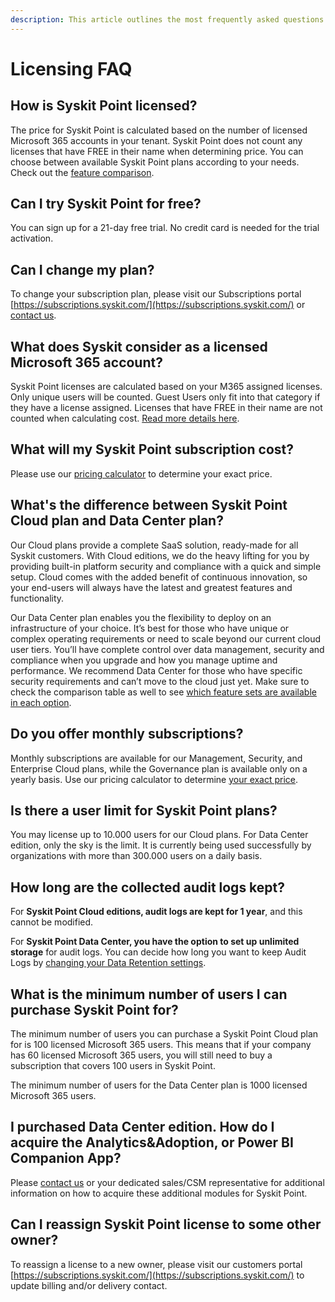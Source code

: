 ```yaml
---
description: This article outlines the most frequently asked questions about Syskit Point licensing.
---
```


# Licensing FAQ

## How is Syskit Point licensed?

The price for Syskit Point is calculated based on the number of licensed Microsoft 365 accounts in your tenant. Syskit Point does not count any licenses that have FREE in their name when determining price. You can choose between available Syskit Point plans according to your needs. Check out the [feature comparison](https://www.syskit.com/products/point/pricing/).

## Can I try Syskit Point for free?

You can sign up for a 21-day free trial. No credit card is needed for the trial activation.

## Can I change my plan?

To change your subscription plan, please visit our Subscriptions portal [https://subscriptions.syskit.com/](https://subscriptions.syskit.com/) or [contact us](https://www.syskit.com/company/contact-us).

## What does Syskit consider as a licensed Microsoft 365 account?

Syskit Point licenses are calculated based on your M365 assigned licenses. Only unique users will be counted. Guest Users only fit into that category if they have a license assigned. Licenses that have FREE in their name are not counted when calculating cost. [Read more details here](../licensing-activation/licensed-users-count.md).

## What will my Syskit Point subscription cost?

Please use our [pricing calculator](https://www.syskit.com/products/point/pricing/) to determine your exact price. 

## What's the difference between Syskit Point Cloud plan and Data Center plan?

Our Cloud plans provide a complete SaaS solution, ready-made for all Syskit customers. With Cloud editions, we do the heavy lifting for you by providing built-in platform security and compliance with a quick and simple setup. Cloud comes with the added benefit of continuous innovation, so your end-users will always have the latest and greatest features and functionality.

Our Data Center plan enables you the flexibility to deploy on an infrastructure of your choice. It’s best for those who have unique or complex operating requirements or need to scale beyond our current cloud user tiers. You’ll have complete control over data management, security and compliance when you upgrade and how you manage uptime and performance. We recommend Data Center for those who have specific security requirements and can’t move to the cloud just yet. Make sure to check the comparison table as well to see [which feature sets are available in each option](https://www.syskit.com/products/point/pricing/).

## Do you offer monthly subscriptions?

Monthly subscriptions are available for our Management, Security, and Enterprise Cloud plans, while the Governance plan is available only on a yearly basis. Use our pricing calculator to determine [your exact price](https://www.syskit.com/products/point/pricing/).

## Is there a user limit for Syskit Point plans?

You may license up to 10.000 users for our Cloud plans. For Data Center edition, only the sky is the limit. It is currently being used successfully by organizations with more than 300.000 users on a daily basis.

## How long are the collected audit logs kept?

For **Syskit Point Cloud editions, audit logs are kept for 1 year**, and this cannot be modified.

For **Syskit Point Data Center, you have the option to set up unlimited storage** for audit logs. You can decide how long you want to keep Audit Logs by [changing your Data Retention settings](../configuration/customize-audit-logs-collection.md#point-data-center).


## What is the minimum number of users I can purchase Syskit Point for?

The minimum number of users you can purchase a Syskit Point Cloud plan for is 100 licensed Microsoft 365 users. This means that if your company has 60 licensed Microsoft 365 users, you will still need to buy a subscription that covers 100 users in Syskit Point.

The minimum number of users for the Data Center plan is 1000 licensed Microsoft 365 users.

## I purchased Data Center edition. How do I acquire the Analytics&Adoption, or Power BI Companion App?

Please [contact us](https://www.syskit.com/company/contact-us) or your dedicated sales/CSM representative for additional information on how to acquire these additional modules for Syskit Point.

## Can I reassign Syskit Point license to some other owner?

To reassign a license to a new owner, please visit our customers portal [https://subscriptions.syskit.com/](https://subscriptions.syskit.com/) to update billing and/or delivery contact.
